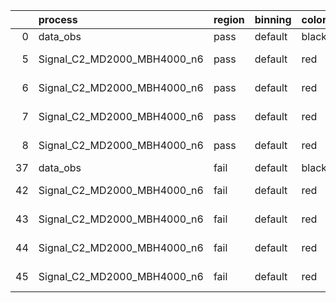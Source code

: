 |    | process                     | region   | binning   | color   | process_type   |   scale | variation   | source_filename                                                      | source_histname    | alias                       | title     |   combine_idx |     lnN |   shapes | syst_type   | direction   | variation_alias   |
|---:|:----------------------------|:---------|:----------|:--------|:---------------|--------:|:------------|:---------------------------------------------------------------------|:-------------------|:----------------------------|:----------|--------------:|--------:|---------:|:------------|:------------|:------------------|
|  0 | data_obs                    | pass     | default   | black   | DATA           |       1 | nominal     | ./histograms_for_2DAlphabet_v18//BH_Data.root                        | hpass              | Data                        | Data      |           nan | nan     |      nan | nan         | nan         | nan               |
|  5 | Signal_C2_MD2000_MBH4000_n6 | pass     | default   | red     | SIGNAL         |       1 | lumi        | ./histograms_for_2DAlphabet_v18//BH_Signal_C2_MD2000_MBH4000_n6.root | hpass              | Signal_C2_MD2000_MBH4000_n6 | BH signal |           nan |   1.016 |      nan | lnN         | nan         | nan               |
|  6 | Signal_C2_MD2000_MBH4000_n6 | pass     | default   | red     | SIGNAL         |       1 | SVM         | ./histograms_for_2DAlphabet_v18//BH_Signal_C2_MD2000_MBH4000_n6.root | hpass_SVMsyst_up   | Signal_C2_MD2000_MBH4000_n6 | BH signal |           nan | nan     |        1 | shapes      | Up          | SVMsyst           |
|  7 | Signal_C2_MD2000_MBH4000_n6 | pass     | default   | red     | SIGNAL         |       1 | SVM         | ./histograms_for_2DAlphabet_v18//BH_Signal_C2_MD2000_MBH4000_n6.root | hpass_SVMsyst_down | Signal_C2_MD2000_MBH4000_n6 | BH signal |           nan | nan     |        1 | shapes      | Down        | SVMsyst           |
|  8 | Signal_C2_MD2000_MBH4000_n6 | pass     | default   | red     | SIGNAL         |       1 | nominal     | ./histograms_for_2DAlphabet_v18//BH_Signal_C2_MD2000_MBH4000_n6.root | hpass              | Signal_C2_MD2000_MBH4000_n6 | BH signal |           nan | nan     |      nan | nan         | nan         | nan               |
| 37 | data_obs                    | fail     | default   | black   | DATA           |       1 | nominal     | ./histograms_for_2DAlphabet_v18//BH_Data.root                        | hfail              | Data                        | Data      |           nan | nan     |      nan | nan         | nan         | nan               |
| 42 | Signal_C2_MD2000_MBH4000_n6 | fail     | default   | red     | SIGNAL         |       1 | lumi        | ./histograms_for_2DAlphabet_v18//BH_Signal_C2_MD2000_MBH4000_n6.root | hfail              | Signal_C2_MD2000_MBH4000_n6 | BH signal |           nan |   1.016 |      nan | lnN         | nan         | nan               |
| 43 | Signal_C2_MD2000_MBH4000_n6 | fail     | default   | red     | SIGNAL         |       1 | SVM         | ./histograms_for_2DAlphabet_v18//BH_Signal_C2_MD2000_MBH4000_n6.root | hfail_SVMsyst_up   | Signal_C2_MD2000_MBH4000_n6 | BH signal |           nan | nan     |        1 | shapes      | Up          | SVMsyst           |
| 44 | Signal_C2_MD2000_MBH4000_n6 | fail     | default   | red     | SIGNAL         |       1 | SVM         | ./histograms_for_2DAlphabet_v18//BH_Signal_C2_MD2000_MBH4000_n6.root | hfail_SVMsyst_down | Signal_C2_MD2000_MBH4000_n6 | BH signal |           nan | nan     |        1 | shapes      | Down        | SVMsyst           |
| 45 | Signal_C2_MD2000_MBH4000_n6 | fail     | default   | red     | SIGNAL         |       1 | nominal     | ./histograms_for_2DAlphabet_v18//BH_Signal_C2_MD2000_MBH4000_n6.root | hfail              | Signal_C2_MD2000_MBH4000_n6 | BH signal |           nan | nan     |      nan | nan         | nan         | nan               |